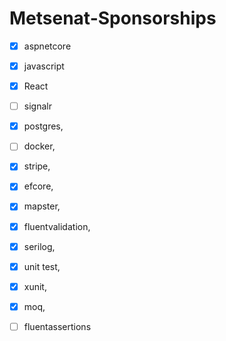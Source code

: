 # Metsenat-Sponsorships

- [x] aspnetcore
- [x] javascript
- [x] React 
- [ ] signalr
- [x] postgres,
- [ ] docker,
- [x] stripe,
- [x] efcore,
- [x] mapster,
- [x] fluentvalidation,
- [x] serilog,

- [x] unit test,
- [x] xunit,
- [x] moq,
- [ ] fluentassertions 
